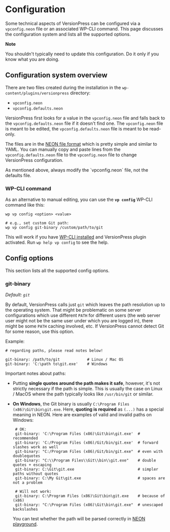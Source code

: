 # Configuration

Some technical aspects of VersionPress can be configured via a `vpconfig.neon` file or an associated WP-CLI command. This page discusses the configuration system and lists all the supported options.

<div class="important">
  <strong>Note</strong>
  <p>You shouldn't typically need to update this configuration. Do it only if you know what you are doing.</p>
</div>


## Configuration system overview

There are two files created during the installation in the `wp-content/plugins/versionpress` directory:

 - `vpconfig.neon`
 - `vpconfig.defaults.neon`

VersionPress first looks for a value in the `vpconfig.neon` file and falls back to the `vpconfig.defaults.neon` file if it doesn't find one. The `vpconfig.neon` file is meant to be edited, the `vpconfig.defaults.neon` file is meant to be read-only.

The files are in the [NEON file format](http://ne-on.org/) which is pretty simple and similar to YAML. You can manually copy and paste lines from the `vpconfig.defaults.neon` file to the `vpconfig.neon` file to change VersionPress configuration.

<div class="note">
  <p>As mentioned above, always modify the `vpconfig.neon` file, not the defaults file.</p>
</div>


### WP-CLI command

As an alternative to manual editing, you can use the **`vp config`** WP-CLI command like this:

    wp vp config <option> <value>
    
    # e.g., set custom Git path:
    wp vp config git-binary /custom/path/to/git

This will work if you have [WP-CLI installed](https://github.com/wp-cli/wp-cli/wiki/Alternative-Install-Methods) and VersionPress plugin activated. Run `wp help vp config` to see the help.


## Config options

This section lists all the supported config options.

### git-binary

*Default: `git`*

By default, VersionPress calls just `git` which leaves the path resolution up to the operating system. That might be problematic on some server configurations which use different `PATH` for different users (the web server user might not be the same user under which you are logged in), there might be some `PATH` caching involved, etc. If VersionPress cannot detect Git for some reason, use this option.

Example:

    # regarding paths, please read notes below!
    
    git-binary: /path/to/git            # Linux / Mac OS
    git-binary: 'C:\path to\git.exe'    # Windows


Important notes about paths:

 - Putting **single quotes around the path makes it safe**, however, it's not strictly necessary if the path is simple. This is usually the case on Linux / MacOS where the path typically looks like `/usr/bin/git` or similar.
 - **On Windows**, the Git binary is usually `C:\Program Files (x86)\Git\bin\git.exe`. Here, **quoting is required** as `(...)` has a special meaning in NEON. Here are examples of valid and invalid paths on Windows:


        # OK:
        git-binary: 'C:\Program Files (x86)\Git\bin\git.exe'  # recommended
        git-binary: 'C:/Program Files (x86)/Git/bin/git.exe'  # forward slashes work as well
        git-binary: "C:/Program Files (x86)/Git/bin/git.exe"  # even with doublequotes
        git-binary: "C:\\Program Files\\Git\\bin\\git.exe"    # double quotes + escaping
        git-binary: C:\Git\git.exe                            # simpler paths without quotes
        git-binary: C:\My Git\git.exe                         # spaces are not a problem
    
        # Will not work:
        git-binary: C:\Program Files (x86)\Git\bin\git.exe    # because of (x86)
        git-binary: "C:\Program Files (x86)\Git\bin\git.exe"  # unescaped backslashes


    You can test whether the path will be parsed correctly in [NEON playground](http://ne-on.org/).
